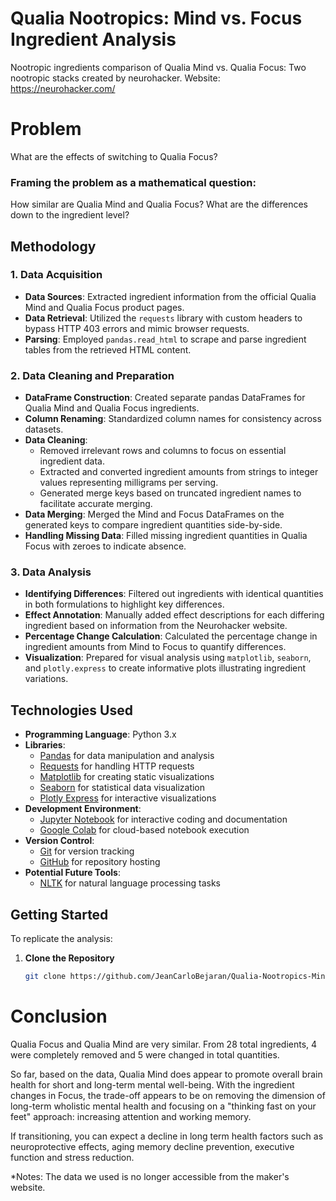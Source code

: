 # Qualia Nootropics: Mind vs. Focus Ingredient Analysis

Nootropic ingredients comparison of Qualia Mind vs. Qualia Focus: 
Two nootropic stacks created by neurohacker.
Website: https://neurohacker.com/

# Problem 
  What are the effects of switching to Qualia Focus?

### Framing the problem as a mathematical question:
  How similar are Qualia Mind and Qualia Focus? 
  What are the differences down to the ingredient level?

## Methodology

### 1. Data Acquisition
- **Data Sources**: Extracted ingredient information from the official Qualia Mind and Qualia Focus product pages.
- **Data Retrieval**: Utilized the `requests` library with custom headers to bypass HTTP 403 errors and mimic browser requests.
- **Parsing**: Employed `pandas.read_html` to scrape and parse ingredient tables from the retrieved HTML content.

### 2. Data Cleaning and Preparation
- **DataFrame Construction**: Created separate pandas DataFrames for Qualia Mind and Qualia Focus ingredients.
- **Column Renaming**: Standardized column names for consistency across datasets.
- **Data Cleaning**:
  - Removed irrelevant rows and columns to focus on essential ingredient data.
  - Extracted and converted ingredient amounts from strings to integer values representing milligrams per serving.
  - Generated merge keys based on truncated ingredient names to facilitate accurate merging.
- **Data Merging**: Merged the Mind and Focus DataFrames on the generated keys to compare ingredient quantities side-by-side.
- **Handling Missing Data**: Filled missing ingredient quantities in Qualia Focus with zeroes to indicate absence.

### 3. Data Analysis
- **Identifying Differences**: Filtered out ingredients with identical quantities in both formulations to highlight key differences.
- **Effect Annotation**: Manually added effect descriptions for each differing ingredient based on information from the Neurohacker website.
- **Percentage Change Calculation**: Calculated the percentage change in ingredient amounts from Mind to Focus to quantify differences.
- **Visualization**: Prepared for visual analysis using `matplotlib`, `seaborn`, and `plotly.express` to create informative plots illustrating ingredient variations.

## Technologies Used

- **Programming Language**: Python 3.x
- **Libraries**:
  - [Pandas](https://pandas.pydata.org/) for data manipulation and analysis
  - [Requests](https://requests.readthedocs.io/) for handling HTTP requests
  - [Matplotlib](https://matplotlib.org/) for creating static visualizations
  - [Seaborn](https://seaborn.pydata.org/) for statistical data visualization
  - [Plotly Express](https://plotly.com/python/plotly-express/) for interactive visualizations
- **Development Environment**:
  - [Jupyter Notebook](https://jupyter.org/) for interactive coding and documentation
  - [Google Colab](https://colab.research.google.com/) for cloud-based notebook execution
- **Version Control**:
  - [Git](https://git-scm.com/) for version tracking
  - [GitHub](https://github.com/) for repository hosting
- **Potential Future Tools**:
  - [NLTK](https://www.nltk.org/) for natural language processing tasks

## Getting Started

To replicate the analysis:

1. **Clone the Repository**
   ```bash
   git clone https://github.com/JeanCarloBejaran/Qualia-Nootropics-Mind-vs.-Focus.git


# Conclusion
  Qualia Focus and Qualia Mind are very similar. From 28 total ingredients, 4 were completely removed and 5 were changed in total quantities.
  
  So far, based on the data, Qualia Mind does appear to promote overall brain health for short and long-term mental well-being. With the ingredient changes in Focus, the trade-off appears to be on removing the dimension of long-term wholistic mental health and focusing on a "thinking fast on your feet" approach: increasing attention and working memory.

If transitioning, you can expect a decline in long term health factors such as neuroprotective effects, aging memory decline prevention, executive function and stress reduction. 

*Notes: 
The data we used is no longer accessible from the maker's website.


